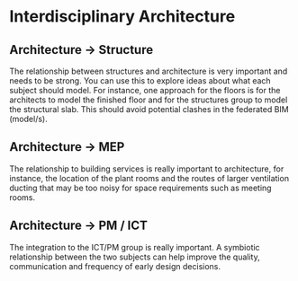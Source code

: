 # Interdisciplinary Architecture
## Architecture -> Structure
The relationship between structures and architecture is very important and
needs to be strong. You can use this to explore ideas about what each subject
should model. For instance, one approach for the floors is for the architects
to model the finished floor and for the structures group to model the
structural slab. This should avoid potential clashes in the federated BIM
(model/s).
## Architecture -> MEP
The relationship to building services is really important to architecture,
for instance, the location of the plant rooms and the routes of larger
ventilation ducting that may be too noisy for space requirements such as
meeting rooms.
## Architecture -> PM / ICT
The integration to the ICT/PM group is really important. A symbiotic
relationship between the two subjects can help improve the quality,
communication and frequency of early design decisions.
